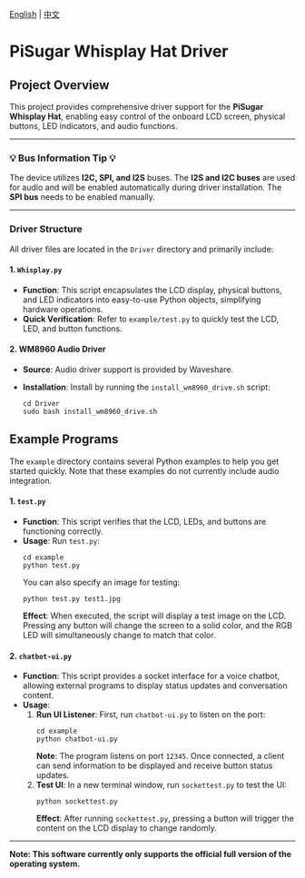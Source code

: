 [English](README.md) | [中文](README_CN.md)

# PiSugar Whisplay Hat Driver

## Project Overview

This project provides comprehensive driver support for the **PiSugar Whisplay Hat**, enabling easy control of the onboard LCD screen, physical buttons, LED indicators, and audio functions.

---

### **💡 Bus Information Tip 💡**

The device utilizes **I2C, SPI, and I2S** buses. The **I2S and I2C buses** are used for audio and will be enabled automatically during driver installation. The **SPI bus** needs to be enabled manually.

---

### Driver Structure

All driver files are located in the `Driver` directory and primarily include:

#### 1. `Whisplay.py`

  * **Function**: This script encapsulates the LCD display, physical buttons, and LED indicators into easy-to-use Python objects, simplifying hardware operations.
  * **Quick Verification**: Refer to `example/test.py` to quickly test the LCD, LED, and button functions.

#### 2. WM8960 Audio Driver

  * **Source**: Audio driver support is provided by Waveshare.

  * **Installation**: Install by running the `install_wm8960_drive.sh` script:

    ```shell
    cd Driver
    sudo bash install_wm8960_drive.sh
    ```


## Example Programs

The `example` directory contains several Python examples to help you get started quickly. Note that these examples do not currently include audio integration.

#### 1. `test.py`

  * **Function**: This script verifies that the LCD, LEDs, and buttons are functioning correctly.
  * **Usage**:
    Run `test.py`:
    ```shell
    cd example
    python test.py
    ```
    You can also specify an image for testing:
    ```shell
    python test.py test1.jpg
    ```
    **Effect**: When executed, the script will display a test image on the LCD. Pressing any button will change the screen to a solid color, and the RGB LED will simultaneously change to match that color.

#### 2. `chatbot-ui.py`

  * **Function**: This script provides a socket interface for a voice chatbot, allowing external programs to display status updates and conversation content.
  * **Usage**:
    1.  **Run UI Listener**: First, run `chatbot-ui.py` to listen on the port:
        ```shell
        cd example
        python chatbot-ui.py
        ```
        **Note**: The program listens on port `12345`. Once connected, a client can send information to be displayed and receive button status updates.
    2.  **Test UI**: In a new terminal window, run `sockettest.py` to test the UI:
        ```shell
        python sockettest.py
        ```
        **Effect**: After running `sockettest.py`, pressing a button will trigger the content on the LCD display to change randomly.

-----

**Note: This software currently only supports the official full version of the operating system.**
